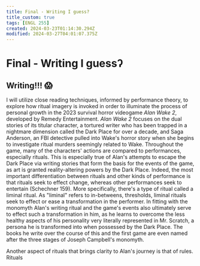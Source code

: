 ```yaml
---
title: Final - Writing I guess?
title_custom: true
tags: [ENGL 255]
created: 2024-03-23T01:14:30.294Z
modified: 2024-03-27T04:01:07.375Z
---
```


# Final - Writing I guessʔ

## Writing!!! 😱

I will utilize close reading techniques, informed by performance theory, to explore how ritual imagery is invoked in order to illuminate the process of personal growth in the 2023 survival horror videogame *Alan Wake 2*, developed by Remedy Entertainment. *Alan Wake 2* focuses on the dual stories of its titular character, a tortured writer who has been trapped in a nightmare dimension called the Dark Place for over a decade, and Saga Anderson, an FBI detective pulled into Wake's horror story when she begins to investigate ritual murders seemingly related to Wake. Throughout the game, many of the characters' actions are compared to performances, especially rituals. This is especially true of Alan's attempts to escape the Dark Place via writing stories that form the basis for the events of the game, as art is granted reality-altering powers by the Dark Place. Indeed, the most important differentiation between rituals and other kinds of performance is that rituals seek to effect change, whereas other performances seek to entertain (Schechner 159). More specifically, there's a type of ritual called a liminal ritual. As "liminal"
refers to in-betweens, thresholds, liminal rituals seek to effect or ease a transformation in the performer. In fitting with the monomyth Alan's writing ritual and the game's events also ultimately serve to effect such a transformation in him, as he learns to overcome the less healthy aspects of his personality very literally represented in Mr. Scratch, a persona he is transformed into when possessed by the Dark Place. The books he write over the course of this and the first game are even named after the three stages of Joseph Campbell's monomyth. 

Another aspect of rituals that brings clarity to Alan's journey is that of rules. Rituals
